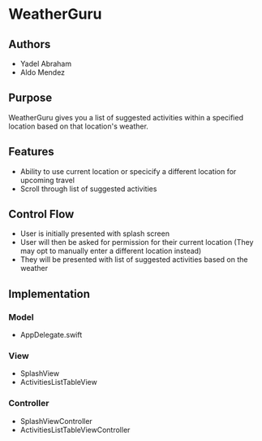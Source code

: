 # WeatherGuru

## Authors
* Yadel Abraham
* Aldo Mendez

## Purpose
WeatherGuru gives you a list of suggested activities within a specified 
location based on that location's weather.

## Features
* Ability to use current location or specicify a different location for upcoming travel
* Scroll through list of suggested activities

## Control Flow
* User is initially presented with splash screen
* User will then be asked for permission for their current location 
(They may opt to manually enter a different location instead)
* They will be presented with list of suggested activities based on the weather

## Implementation
### Model
* AppDelegate.swift

### View
* SplashView
* ActivitiesListTableView

### Controller
* SplashViewController
* ActivitiesListTableViewController
